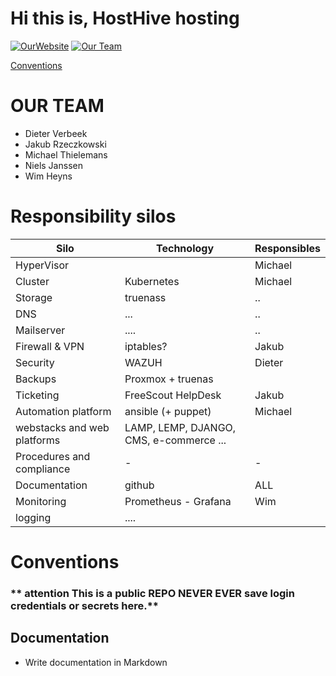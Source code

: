 # Hi this is, HostHive hosting

[![OurWebsite](https://img.shields.io/static/v1?label=Our&message=Website&color=blue)](https://projecthosting/)
[![Our Team](https://img.shields.io/static/v1?label=Sign-up&message=for%20news&color=red)](https://projecthosting)

[Conventions](#conventions)

# OUR TEAM

- Dieter Verbeek
- Jakub Rzeczkowski
- Michael Thielemans
- Niels Janssen
- Wim Heyns


# Responsibility silos

| **Silo** | **Technology** | **Responsibles**
| ---|---|---|
| HyperVisor |  | Michael  |
| Cluster | Kubernetes | Michael  |
| Storage | truenass | .. |
| DNS | ...| .. |
| Mailserver | ....| ..|
| Firewall & VPN | iptables? |  Jakub  |
| Security | WAZUH | Dieter |
| Backups | Proxmox + truenas |
| Ticketing  | FreeScout HelpDesk | Jakub |
| Automation platform | ansible (+ puppet) | Michael |
| webstacks and web platforms| LAMP, LEMP, DJANGO, CMS, e-commerce ... |
| Procedures and compliance| - | -|
| Documentation | github | ALL
| Monitoring | Prometheus  - Grafana | Wim |
| logging | ....| 


# Conventions
### ** attention This is a public REPO   NEVER EVER save login credentials or secrets here.**

## Documentation
- Write documentation in Markdown

